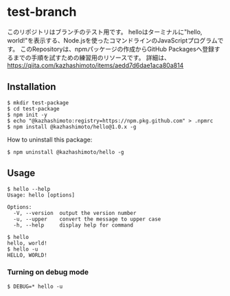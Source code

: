 # test-branch
このリポジトリはブランチのテスト用です。
helloはターミナルに"hello, world!"を表示する、Node.jsを使ったコマンドラインのJavaScriptプログラムです。
このRepositoryは、npmパッケージの作成からGitHub Packagesへ登録するまでの手順を試すための練習用のリソースです。
詳細は、https://qiita.com/kazhashimoto/items/aedd7d6dae1aca80a814

## Installation

```
$ mkdir test-package
$ cd test-package
$ npm init -y
$ echo "@kazhashimoto:registry=https://npm.pkg.github.com" > .npmrc
$ npm install @kazhashimoto/hello@1.0.x -g
```

How to uninstall this package:
```
$ npm uninstall @kazhashimoto/hello -g
```

## Usage

```
$ hello --help
Usage: hello [options]

Options:
  -V, --version  output the version number
  -u, --upper    convert the message to upper case
  -h, --help     display help for command
```

```
$ hello
hello, world!
$ hello -u
HELLO, WORLD!
```

### Turning on debug mode

```
$ DEBUG=* hello -u
```
